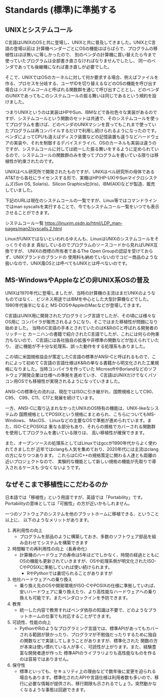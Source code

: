 # Standards (標準)に準拠する

## UNIXとシステムコール
C言語はUNIXのOSと共に登場し、UNIXと共に普及してきました。UNIXとC言語の登場以前は
計算機ベンダーごとにOSの機能はばらばらで、プログラムの移植性はほぼ無いに等しかったので、
別のベンダの計算機に買い替えたら今まで使っていたプログラムは全部書き直さなければなりませんでしたし、
同一のベンダであっても後継機になれば書き直しが必要でした。

そこで、UNIXではOSのカーネルに対して何か要求する場合、例えばファイルを作る、プロセスを分岐する、ユーザIDを切り替えるなどのOSの機能を呼び出す場合は*システムコール*と呼ばれる関数群を通じて呼び出すこととし、どのベンダのUNIXであってもこのシステムコールの振る舞いは同じであるという規約を設けました。

つまりUNIXというのは実装はHPやSun、IBMなどで各社色々な実装があるのですが、システムコールという関数のセットは共通で、そのシステムコールを使ってプログラムを書けば、どのベンダのUNIXマシンを買ってもこれまで使っていたプログラムは再コンパイルするだけで利用し続けられるようになったのです。ベンダによってCPUも違えばディスク装置などの記憶装置も違うなどハードウェアの実装や、それを制御するデバイスドライバ、OSのカーネルも実装は違うのですが、システムコールに対しては統一した振る舞いをするように定められているので、システムコールの関数群のみを使ってプログラムを書いている限りは移植性が約束されたのです。

UNIXはベル研究所で開発されたものですが、UNIXはベル研究所の母体であるAT&Tから各社にライセンスする形で、実機はHP(HP-UX)やSunマイクロシステムズ(Sun OS, Solaris)、Silicon Graphics社(Iris)、IBM(AIX)などが製造、販売していました。

下記のURLは現在のシステムコールの一覧ですが、Linux等ではコマンドラインではman syscallsを実行することで、今でもシステムコール一覧をいつでも表示させることができます。

システムコール一覧
https://linuxjm.osdn.jp/html/LDP_man-pages/man2/syscalls.2.html

LinuxがUNIXではないといわれるゆえんも、LinuxはUNIXのシステムコールをそっくりそのまま
真似しているのでプログラムのソースコードから見ればUNIX互換ですが、
UNIXの商標の所有者であるThe Open Groupの認証を受けておらず、UNIXブランドのブランドの
使用料も納めていないのでコピー商品のような扱いなので、UNIX風OSとは呼べてもUNIXとは呼べないのです。

## MS-WindowsやAppleなどの非UNIX系OSの普及
UNIXは1970年代に登場しましたが、当時の計算機の主流はまだUNIXのようなものではなく、
ビジネス用途ではIBMを中心とした大型計算機などでした。1980年代後半になると
MS-DOSやAppleのMacなどが登場してきます。

C言語はUNIX用に開発されたプログラミング言語でしたが、その頃には様々なOS用に
コンパイラが販売されるようになり、そこではまた移植性が問題になり始めました。
当時のC言語の手本とされていたのはK&RのCと呼ばれる開発者のリッチーと
カーニハンの書籍で紹介されたC言語でしたが、これには何らの拘束力もないので、
C言語には各社独自の拡張や非標準の関数などが加えられていたり、
逆に機能が不十分な処理系、誤った動作をする処理系もありました。

この頃に米国規格協会が策定したC言語の標準がANSI-Cと呼ばれるもので、これによって初めて
C言語の言語仕様はK&Rの単なる書籍から明文化された工業規格になりました。当時コンパイラを作っていた
MicrosoftやBorlandなどのソフトウェア開発企業は仕様への準拠を進めていき、
C言語はUNIXだけでなくパソコン用OSでも移植性が実現されるようになっていきました。

ANSI-Cの標準化の流れは、現在ではISOに引き継がれ、国際規格としてC90、C95、
C99、C11、C17と発展を続けています。

一方、ANSI-Cに取り込まれなかったUNIXのOS特有の機能は、UNIX-likeなシステムの
国際規格としてPOSIXという規格にまとめられ、こちらについてもMS-Windows、
MacOS、 Linuxなどの主要なOSで準拠が進められています。また、ISO-CとPOSIXは
重なる部分もあり、それらの規格でカバーされる関数群を使用してプログラムを書いている限りは、
高い移植性が確保できます。

また、オープンソースの処理系としてはLinuxではgccが1990年代からよく使われてきましたが
近年ではclangも人気を集めており、2020年代には主流はclangの方になりつつあります。
これらはC/C++の規格策定に関わる人達とも距離の近いプロジェクトなので、
実験的な機能として新しい規格の機能が先取りで導入されるケースも
少なくないようです。

## なぜそこまで移植性にこだわるのか

日本語では「移植性」という用語ですが、英語では「Portability」です。
Portabilityの意味としては「可搬性」の方が近いかもしれません。

一つのソフトウェアのシステムを他のプラットホームに移植できる、ということ以上に、
以下のようなメリットがあります。
1. 再利用性の向上
   - プログラムを部品のように構築しておき、多数のソフトウェア部品を組み合わせてシステムを構築できます
2. 時間軸での再利用性の向上（長寿命化）
   - 計算機のハードウェアの寿命は5年ほどでしかなく、時間の経過とともにOSの機能も更新されていきますが、OSや処理系側が明文化されたISO-CやPOSIXに準拠していれば使い続けられます。
     - RやPythonでは裏切られることがありますが
3. 他社ハードウェアへの乗り換え
   - 乗り換え先のOSや開発環境がISO-CやPOSIXの仕様に準拠していれば、安いハードウェアに乗り換えたり、より高性能なハードウェアへの乗り換えも可能です。またベンダロックインを予防できます。
4. 教育
    - 統一した内容で教育すればベンダ依存の知識は不要で、どのようなプラットホームの仕事でも対応することができます。
5. 可読性、性能の向上
    - PythonやRのようなプログラミング言語では、標準APIがあってもカバーされる範囲が狭かったり、プログラマが不勉強だったりするために独自の関数などで実装してしまうことがありますが、標準化された
    関数の方が本来は使い慣れている人が多く、可読性が上がります。また、経験豊富な開発者達が作った
    標準APIのライブラリよりも高性能なものを作るのは容易ではありません。
6. 保守性
   - 標準といっても、セキュリティ上の理由などで数年後に変更を迫られる場合もあります。標準化されたAPIや言語仕様は利用者数も多いので、移行に必要な情報が提供され、移行期限も示されるでしょう。突然動かなくなるような事態は回避できます。

